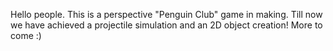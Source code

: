 Hello people.
This is a perspective "Penguin Club" game in making. Till now we have achieved a projectile simulation and an 2D object creation!
More to come :)

